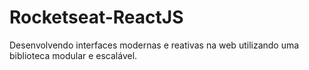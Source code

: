 # Rocketseat-ReactJS
Desenvolvendo interfaces modernas e reativas na web utilizando uma biblioteca modular e escalável.
